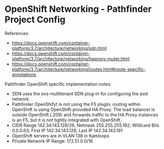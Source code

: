 # OpenShift Networking - Pathfinder Project Config

References:
* https://docs.openshift.com/container-platform/3.7/architecture/networking/sdn.html
* https://docs.openshift.com/container-platform/3.7/architecture/networking/haproxy-router.html
* https://docs.openshift.com/container-platform/3.7/architecture/networking/routes.html#route-specific-annotations

Pathfinder OpenShift specific implementation notes:
* SDN uses the ovs-multitenant SDN plug-in for configuring the pod network.
* Pathfinder OpenShifyt is not using the F5 plugin; routing within OpenShift is using OpenShift-provided HA Proxy. The load balancer is outside OpenShift (.209) and forwards traffic to the HA Proxy instances is an F5, but it is not tightly integrated with OpenShift. 
* CIDR Range 142.34.143.128/26; Netmask 255.255.255.192; Wildcard Bits 0.0.0.63; First IP 142.34.143.128; Last IP 142.34.143.191
* OpenShift servers are in VLAN 138 in Kamloops
* Private Network IP Range: 172.51.0.0/16

